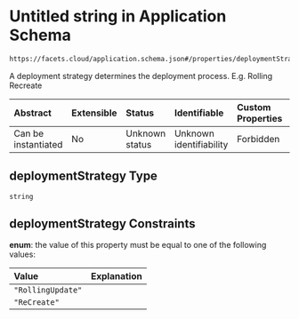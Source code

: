 # Untitled string in Application Schema

```txt
https://facets.cloud/application.schema.json#/properties/deploymentStrategy
```

A deployment strategy determines the deployment process. E.g. Rolling Recreate

| Abstract            | Extensible | Status         | Identifiable            | Custom Properties | Additional Properties | Access Restrictions | Defined In                                                                                     |
| :------------------ | :--------- | :------------- | :---------------------- | :---------------- | :-------------------- | :------------------ | :--------------------------------------------------------------------------------------------- |
| Can be instantiated | No         | Unknown status | Unknown identifiability | Forbidden         | Allowed               | none                | [application.schema.json*](../../../assets/out/application.schema.json "open original schema") |

## deploymentStrategy Type

`string`

## deploymentStrategy Constraints

**enum**: the value of this property must be equal to one of the following values:

| Value             | Explanation |
| :---------------- | :---------- |
| `"RollingUpdate"` |             |
| `"ReCreate"`      |             |

